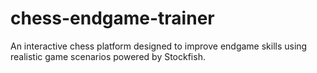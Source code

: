 # chess-endgame-trainer
An interactive chess platform designed to improve endgame skills using realistic game scenarios powered by Stockfish.

